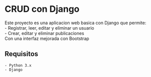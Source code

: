 # CRUD con Django

Este proyecto es una aplicacion web basica con Django que permite:  
    - Registrar, leer, editar y eliminar un usuario  
    - Crear, editar y eliminar publicaciones  
Con una interfaz mejorada con Bootstrap  

## Requisitos  
    - Python 3.x  
    - Django  
